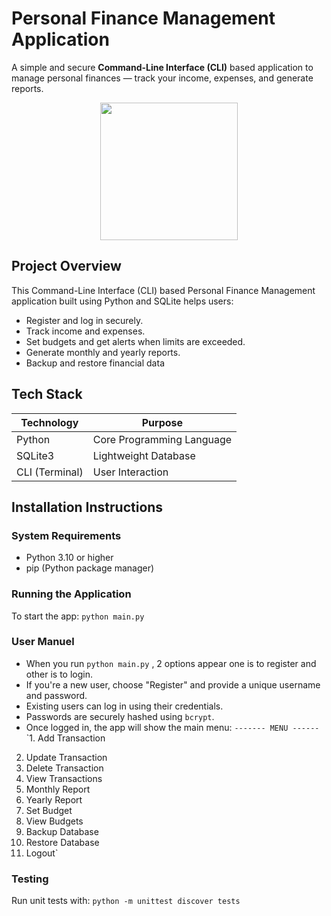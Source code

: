 # Personal Finance Management Application

A simple and secure **Command-Line Interface (CLI)** based application to manage personal finances — track your income, expenses, and generate reports.

<p align="center">
  <img src="https://img.freepik.com/premium-vector/online-mobile-payment-banking-service-concept-woman-pays-with-mobile-phone-successfully-safely-flat-vector-modern-illustration_566886-9730.jpg" width="220" height="220">
</p>

## Project Overview
 This Command-Line Interface (CLI) based Personal Finance Management application built using Python and SQLite helps users:  
 * Register and log in securely.
 * Track income and expenses.
 * Set budgets and get alerts when limits are exceeded.
 * Generate monthly and yearly reports.
 * Backup and restore financial data

##  Tech Stack

| Technology   | Purpose                    |
|-------------|-----------------------------|
| Python       | Core Programming Language   |
| SQLite3      | Lightweight Database        |
| CLI (Terminal)| User Interaction           |

## Installation Instructions

###  System Requirements
* Python 3.10 or higher
* pip (Python package manager)

### Running the Application
To start the app: `python main.py`

### User Manuel  
-  When you run `python main.py` , 2 options appear one is to register and other is to login.  
- If you're a new user, choose "Register" and provide a unique username and password.
- Existing users can log in using their credentials.
- Passwords are securely hashed using `bcrypt`.
- Once logged in, the app will show the main menu:
    `------- MENU ------`
`1. Add Transaction
2. Update Transaction
3. Delete Transaction
4. View Transactions
5. Monthly Report
6. Yearly Report
7. Set Budget
8. View Budgets
9. Backup Database
10. Restore Database
11. Logout`





###  Testing  
Run unit tests with:  `python -m unittest discover tests`





